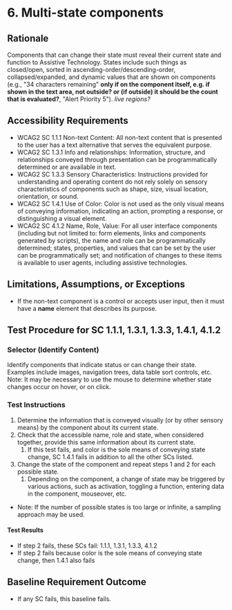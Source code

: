 # 6. Multi-state components
## Rationale
Components that can change their state must reveal their current state and function to Assistive Technology. States include such things as closed/open, sorted in ascending-order/descending-order, collapsed/expanded, and dynamic values that are shown on components (e.g., "34 characters remaining" **only if on the component itself, e.g. if shown in the text area, not outside? or (if outside) it should be the count that is evaluated?**, "Alert Priority 5"). *live regions?*

## Accessibility Requirements
* WCAG2 SC 1.1.1 Non-text Content: All non-text content that is presented to the user has a text alternative that serves the equivalent purpose. 
* WCAG2 SC 1.3.1 Info and relationships: Information, structure, and relationships conveyed through presentation can be programmatically determined or are available in text.
* WCAG2 SC 1.3.3 Sensory Characteristics: Instructions provided for understanding and operating content do not rely solely on sensory characteristics of components such as shape, size, visual location, orientation, or sound.
* WCAG2 SC 1.4.1 Use of Color: Color is not used as the only visual means of conveying information, indicating an action, prompting a response, or distinguishing a visual element.
* WCAG2 SC 4.1.2 Name, Role, Value: For all user interface components (including but not limited to: form elements, links and components generated by scripts), the name and role can be programmatically determined; states, properties, and values that can be set by the user can be programmatically set; and notification of changes to these items is available to user agents, including assistive technologies.

## Limitations, Assumptions, or Exceptions
* If the non-text component is a control or accepts user input, then it must have a <b>name</b> element that describes its purpose.

## Test Procedure for SC 1.1.1, 1.3.1, 1.3.3, 1.4.1, 4.1.2

### Selector (Identify Content)
Identify components that indicate status or can change their state. Examples include images, navigation trees, data table sort controls, etc. Note: It may be necessary to use the mouse to determine whether state changes occur on hover, or on click.

### Test Instructions
1. Determine the information that is conveyed visually (or by other sensory means) by the component about its current state.
1. Check that the accessible name, role and state, when considered together, provide this same information about its current state.
   1. If this test fails, and color is the sole means of conveying state change, SC 1.4.1 fails in addition to all the other SCs listed.
1. Change the state of the component and repeat steps 1 and 2 for each possible state.
   1. Depending on the component, a change of state may be triggered by various actions, such as activation, toggling a function, entering data in the component, mouseover, etc.

* Note: If the number of possible states is too large or infinite, a sampling approach may be used.

#### Test Results
* If step 2 fails, these SCs fail: 1.1.1, 1.3.1, 1.3.3, 4.1.2
* If step 2 fails because color is the sole means of conveying state change, then 1.4.1 also fails

## Baseline Requirement Outcome
* If any SC fails, this baseline fails.
